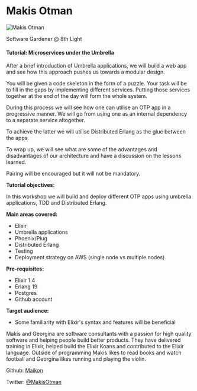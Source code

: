 # Makis Otman

![Makis Otman](http://s3.amazonaws.com/esl-conf-stg/media/files/000/000/555/thumbnail/MakisOtman.jpg?1483706489)

Software Gardener @ 8th Light

#### Tutorial: Microservices under the Umbrella

After a brief introduction of Umbrella applications, we will build a web app and see how this approach pushes us towards a modular design.

You will be given a code skeleton in the form of a puzzle. Your task will be to fill in the gaps by implementing different services. Putting those services together at the end of the day will form the whole system.

During this process we will see how one can utilise an OTP app in a progressive manner. We will go from using one as an internal dependency to a separate service altogether.

To achieve the latter we will utilise Distributed Erlang as the glue between the apps.

To wrap up, we will see what are some of the advantages and disadvantages of our architecture and have a discussion on the lessons learned.

Pairing will be encouraged but it will not be mandatory.

**Tutorial objectives:**

In this workshop we will build and deploy different OTP apps using umbrella applications, TDD and Distributed Erlang.

**Main areas covered:**

*   Elixir
*   Umbrella applications
*   Phoenix/Plug
*   Distributed Erlang
*   Testing
*   Deployment strategy on AWS (single node vs multiple nodes)

**Pre-requisites:**

*   Elixir 1.4
*   Erlang 19
*   Postgres
*   Github account

**Target audience:**

*   Some familiarity with Elixir's syntax and features will be beneficial

Makis and Georgina are software consultants with a passion for high quality software and helping people build better products. They have delivered training in Elixir, helped build the Elixir Koans and contributed to the Elixir language. Outside of programming Makis likes to read books and watch football and Georgina likes running and playing the violin.

Github: [Maikon](https://github.com/Maikon)

Twitter: [@MakisOtman](https://twitter.com/MakisOtman)

